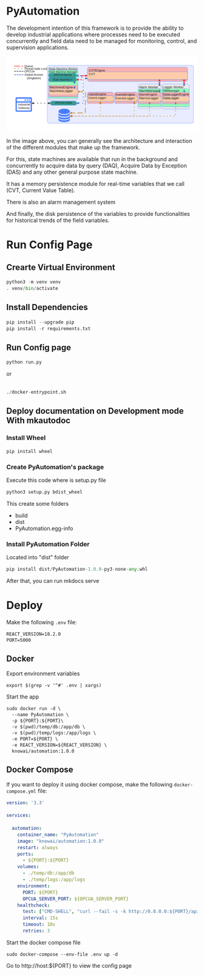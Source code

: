 # PyAutomation

The development intention of this framework is to provide the ability to develop industrial applications where processes need to be executed concurrently and field data need to be managed for monitoring, control, and supervision applications.



![Core](docs/img/PyAutomationCore.svg)

In the image above, you can generally see the architecture and interaction of the different modules that make up the framework.

For this, state machines are available that run in the background and concurrently to acquire data by query (DAQ), Acquire Data by Exception (DAS) and any other general purpose state machine.

It has a memory persistence module for real-time variables that we call (CVT, Current Value Table).

There is also an alarm management system

And finally, the disk persistence of the variables to provide functionalities for historical trends of the field variables.


# Run Config Page

## Crearte Virtual Environment

```python
python3 -m venv venv
. venv/bin/activate
```
## Install Dependencies

```python
pip install --upgrade pip
pip install -r requirements.txt
```

## Run Config page

```python
python run.py
```

or 

```python

./docker-entrypoint.sh
```

## Deploy documentation on Development mode With mkautodoc

### Install Wheel

```python
pip install wheel
```

### Create PyAutomation's package

Execute this code where is setup.py file

```python
python3 setup.py bdist_wheel
```

This create some folders

- build
- dist
- PyAutomation.egg-info

### Install PyAutomation Folder

Located into "dist" folder

```python
pip install dist/PyAutomation-1.0.0-py3-none-any.whl
```

After that, you can run mkdocs serve



# Deploy

Make the following `.env` file:

```
REACT_VERSION=18.2.0
PORT=5000
```

## Docker

Export environment variables

```
export $(grep -v '^#' .env | xargs)
```

Start the app

```
sudo docker run -d \
  --name PyAutomation \
  -p ${PORT}:${PORT}\
  -v $(pwd)/temp/db:/app/db \
  -v $(pwd)/temp/logs:/app/logs \
  -e PORT=${PORT} \
  -e REACT_VERSION=${REACT_VERSION} \
  knowai/automation:1.0.0
```

## Docker Compose

If you want to deploy it using docker compose, make the following `docker-compose.yml` file:

```YaMl
version: '3.3'

services:

  automation:
    container_name: "PyAutomation"
    image: "knowai/automation:1.0.0"
    restart: always
    ports:
      - ${PORT}:${PORT}
    volumes:
      - ./temp/db:/app/db
      - ./temp/logs:/app/logs
    environment:
      PORT: ${PORT}
      OPCUA_SERVER_PORT: ${OPCUA_SERVER_PORT}
    healthcheck:
      test: ["CMD-SHELL", "curl --fail -s -k http://0.0.0.0:${PORT}/api/healthcheck/ || curl --fail -s -k https://0.0.0.0:${PORT}/api/healthcheck/ || exit 1"]
      interval: 15s
      timeout: 10s
      retries: 3

```

Start the docker compose file

```
sudo docker-compose --env-file .env up -d
```


Go to http://host:${PORT} to view the config page